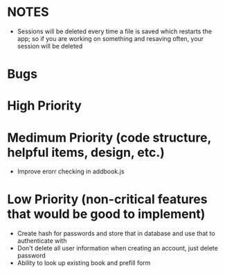 # NOTES
* Sessions will be deleted every time a file is saved which restarts the app; so if you are working on something and resaving often, your session will be deleted


# Bugs


# High Priority

# Medimum Priority (code structure, helpful items, design, etc.)
* Improve erorr checking in addbook.js

# Low Priority (non-critical features that would be good to implement)

* Create hash for passwords and store that in database and use that to authenticate with
* Don't delete all user information when creating an account, just delete password
* Ability to look up existing book and prefill form